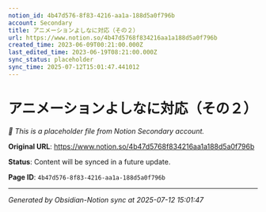 ```yaml
---
notion_id: 4b47d576-8f83-4216-aa1a-188d5a0f796b
account: Secondary
title: アニメーションよしなに対応（その２）
url: https://www.notion.so/4b47d5768f834216aa1a188d5a0f796b
created_time: 2023-06-09T00:21:00.000Z
last_edited_time: 2023-06-19T08:21:00.000Z
sync_status: placeholder
sync_time: 2025-07-12T15:01:47.441012
---
```


# アニメーションよしなに対応（その２）

*🔄 This is a placeholder file from Notion Secondary account.*

**Original URL**: https://www.notion.so/4b47d5768f834216aa1a188d5a0f796b

**Status**: Content will be synced in a future update.

**Page ID**: `4b47d576-8f83-4216-aa1a-188d5a0f796b`

---

*Generated by Obsidian-Notion sync at 2025-07-12 15:01:47*
